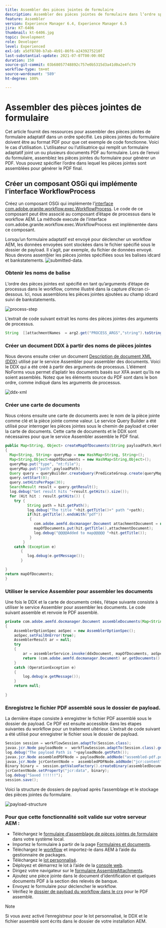 ```yaml
---
title: Assembler des pièces jointes de formulaire
description: Assembler des pièces jointes de formulaire dans l’ordre spécifié
feature: Assembler
version: Experience Manager 6.4, Experience Manager 6.5
jira: KT-6406
thumbnail: kt-6406.jpg
topic: Development
role: Developer
level: Experienced
exl-id: a5df8780-b7ab-4b91-86f6-a24392752107
last-substantial-update: 2021-07-07T00:00:00Z
duration: 150
source-git-commit: 03b68057748892c757e0b5315d3a41d0a2e4fc79
workflow-type: tm+mt
source-wordcount: '589'
ht-degree: 100%

---
```


# Assembler des pièces jointes de formulaire

Cet article fournit des ressources pour assembler des pièces jointes de formulaire adaptatif dans un ordre spécifié. Les pièces jointes du formulaire doivent être au format PDF pour que cet exemple de code fonctionne. Voici le cas d’utilisation.
L’utilisateur ou l’utilisatrice qui remplit un formulaire adaptatif joint un ou plusieurs documents PDF au formulaire.
Lors de l’envoi du formulaire, assemblez les pièces jointes du formulaire pour générer un PDF. Vous pouvez spécifier l’ordre dans lequel les pièces jointes sont assemblées pour générer le PDF final.

## Créer un composant OSGi qui implémente l’interface WorkflowProcess

Créez un composant OSGi qui implémente l’[interface com.adobe.granite.workflow.exec.WorkflowProcess](https://helpx.adobe.com/experience-manager/6-5/sites/developing/using/reference-materials/javadoc/com/adobe/granite/workflow/exec/WorkflowProcess.html). Le code de ce composant peut être associé au composant d’étape de processus dans le workflow AEM. La méthode execute de l’interface com.adobe.granite.workflow.exec.WorkflowProcess est implémentée dans ce composant.

Lorsqu’un formulaire adaptatif est envoyé pour déclencher un workflow AEM, les données envoyées sont stockées dans le fichier spécifié sous le dossier de payload. Il s’agit, par exemple, du fichier de données envoyé. Nous devons assembler les pièces jointes spécifiées sous les balises idcard et bankstatements.
![submitted-data](assets/submitted-data.JPG).

### Obtenir les noms de balise

L’ordre des pièces jointes est spécifié en tant qu’arguments d’étape de processus dans le workflow, comme illustré dans la capture d’écran ci-dessous. Ici, nous assemblons les pièces jointes ajoutées au champ idcard suivi de bankstatements.

![process-step](assets/process-step.JPG)

L’extrait de code suivant extrait les noms des pièces jointes des arguments de processus.

```java
String  []attachmentNames  = arg2.get("PROCESS_ARGS","string").toString().split(",");
```

### Créer un document DDX à partir des noms de pièces jointes

Nous devons ensuite créer un document [Description de document XML (DDX)](https://helpx.adobe.com/pdf/aem-forms/6-2/ddxRef.pdf) utilisé par le service Assembler pour assembler des documents. Voici le DDX qui a été créé à partir des arguments de processus. L’élément NoForms vous permet d’aplatir les documents basés sur XFA avant qu’ils ne soient assemblés. Notez que les éléments source du PDF sont dans le bon ordre, comme indiqué dans les arguments de processus.

![ddx-xml](assets/ddx.PNG)

### Créer une carte de documents

Nous créons ensuite une carte de documents avec le nom de la pièce jointe comme clé et la pièce jointe comme valeur. Le service Query Builder a été utilisé pour interroger les pièces jointes sous le chemin de payload et créer la carte de documents. Cette carte de documents et le DDX sont nécessaires pour que le service Assembler assemble le PDF final.

```java
public Map<String, Object> createMapOfDocuments(String payloadPath,WorkflowSession workflowSession )
{
  Map<String, String> queryMap = new HashMap<String, String>();
  Map<String,Object>mapOfDocuments = new HashMap<String,Object>();
  queryMap.put("type", "nt:file");
  queryMap.put("path",payloadPath);
  Query query = queryBuilder.createQuery(PredicateGroup.create(queryMap),workflowSession.adaptTo(Session.class));
  query.setStart(0);
  query.setHitsPerPage(30);
  SearchResult result = query.getResult();
  log.debug("Get result hits "+result.getHits().size());
  for (Hit hit : result.getHits()) {
    try {
          String path = hit.getPath();
          log.debug("The title "+hit.getTitle()+" path "+path);
          if(hit.getTitle().endsWith("pdf"))
           {
             com.adobe.aemfd.docmanager.Document attachmentDocument = new com.adobe.aemfd.docmanager.Document(path);
             mapOfDocuments.put(hit.getTitle(),attachmentDocument);
             log.debug("@@@@Added to map@@@@@ "+hit.getTitle());
           }
        }
    catch (Exception e)
       {
          log.debug(e.getMessage());
       }

}
return mapOfDocuments;
}
```

### Utiliser le service Assembler pour assembler les documents

Une fois le DDX et la carte de documents créés, l’étape suivante consiste à utiliser le service Assembler pour assembler les documents.
Le code suivant assemble et renvoie le PDF assemblé.

```java
private com.adobe.aemfd.docmanager.Document assembleDocuments(Map<String, Object> mapOfDocuments, com.adobe.aemfd.docmanager.Document ddxDocument)
{
    AssemblerOptionSpec aoSpec = new AssemblerOptionSpec();
    aoSpec.setFailOnError(true);
    AssemblerResult ar = null;
    try
    {
        ar = assemblerService.invoke(ddxDocument, mapOfDocuments, aoSpec);
        return (com.adobe.aemfd.docmanager.Document) ar.getDocuments().get("GeneratedDocument.pdf");
    }
    catch (OperationException e)
    {
        log.debug(e.getMessage());
    }
    return null;
    
}
```

### Enregistrez le fichier PDF assemblé sous le dossier de payload.

La dernière étape consiste à enregistrer le fichier PDF assemblé sous le dossier de payload. Ce PDF est ensuite accessible dans les étapes suivantes du workflow pour un traitement ultérieur.
L’extrait de code suivant a été utilisé pour enregistrer le fichier sous le dossier de payload.

```java
Session session = workflowSession.adaptTo(Session.class);
javax.jcr.Node payloadNode =  workflowSession.adaptTo(Session.class).getNode(workItem.getWorkflowData().getPayload().toString());
log.debug("The payload Path is "+payloadNode.getPath());
javax.jcr.Node assembledPDFNode = payloadNode.addNode("assembled-pdf.pdf", "nt:file"); 
javax.jcr.Node jcrContentNode =  assembledPDFNode.addNode("jcr:content", "nt:resource");
Binary binary =  session.getValueFactory().createBinary(assembledDocument.getInputStream());
jcrContentNode.setProperty("jcr:data", binary);
log.debug("Saved !!!!!!"); 
session.save();
```

Voici la structure de dossiers de payload après l’assemblage et le stockage des pièces jointes du formulaire.

![payload-structure](assets/payload-structure.JPG)

### Pour que cette fonctionnalité soit valide sur votre serveur AEM :

* Téléchargez le [formulaire d’assemblage de pièces jointes de formulaire](assets/assemble-form-attachments-af.zip) dans votre système local.
* Importez le formulaire à partir de la page [Formulaires et documents](http://localhost:4502/aem/forms.html/content/dam/formsanddocuments).
* Téléchargez le [workflow](assets/assemble-form-attachments.zip) et importez-le dans AEM à l’aide du gestionnaire de packages.
* Téléchargez le [lot personnalisé](assets/assembletaskattachments.assembletaskattachments.core-1.0-SNAPSHOT.jar).
* Déployez et démarrez le lot à l’aide de la [console web](http://localhost:4502/system/console/bundles).
* Dirigez votre navigateur sur le [formulaire AssembleAttachments](http://localhost:4502/content/dam/formsanddocuments/assembleattachments/jcr:content?wcmmode=disabled).
* Ajoutez une pièce jointe dans le document d’identification et quelques documents PDF à la section des relevés de banque.
* Envoyez le formulaire pour déclencher le workflow.
* Vérifiez le [dossier de payload du workflow dans le crx](http://localhost:4502/crx/de/index.jsp#/var/fd/dashboard/payload) pour le PDF assemblé.

>[!NOTE]
> Si vous avez activé l’enregistreur pour le lot personnalisé, le DDX et le fichier assemblé sont écrits dans le dossier de votre installation AEM.
